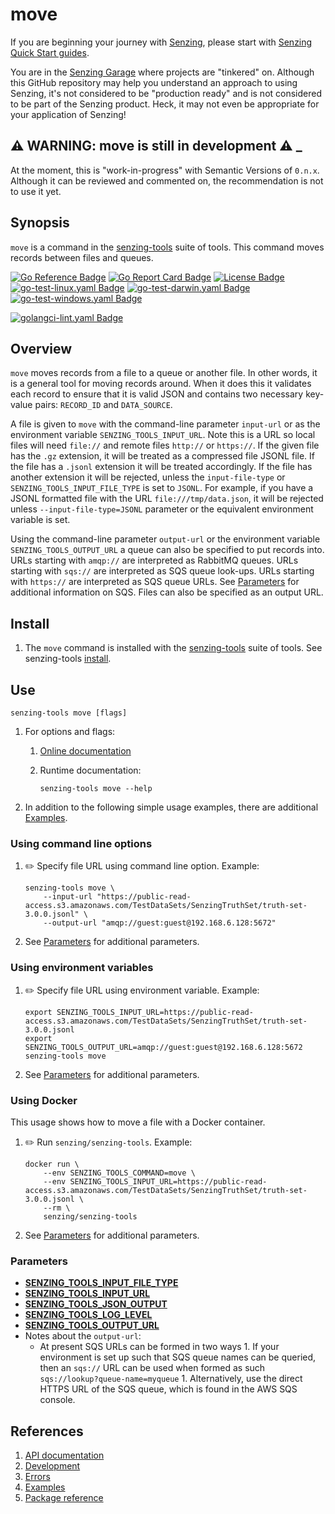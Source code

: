 # move

If you are beginning your journey with [Senzing],
please start with [Senzing Quick Start guides].

You are in the [Senzing Garage] where projects are "tinkered" on.
Although this GitHub repository may help you understand an approach to using Senzing,
it's not considered to be "production ready" and is not considered to be part of the Senzing product.
Heck, it may not even be appropriate for your application of Senzing!

## :warning: WARNING: move is still in development :warning: _

At the moment, this is "work-in-progress" with Semantic Versions of `0.n.x`.
Although it can be reviewed and commented on,
the recommendation is not to use it yet.

## Synopsis

`move` is a command in the
[senzing-tools](https://github.com/senzing-garage/senzing-tools)
suite of tools.
This command moves records between files and queues.

[![Go Reference Badge]][Package reference]
[![Go Report Card Badge]][Go Report Card]
[![License Badge]][License]
[![go-test-linux.yaml Badge]][go-test-linux.yaml]
[![go-test-darwin.yaml Badge]][go-test-darwin.yaml]
[![go-test-windows.yaml Badge]][go-test-windows.yaml]

[![golangci-lint.yaml Badge]][golangci-lint.yaml]

## Overview

`move` moves records from a file to a queue or another file.  In other words,
it is a general tool for moving records around.  When it does this it validates
each record to ensure that it is valid JSON and contains two necessary key-value
pairs:  `RECORD_ID` and `DATA_SOURCE`.

A file is given to `move` with the command-line parameter `input-url` or
as the environment variable `SENZING_TOOLS_INPUT_URL`.  Note this is a URL so
local files will need `file://` and remote files `http://` or `https://`. If
the given file has the `.gz` extension, it will be treated as a compressed file
JSONL file.  If the file has a `.jsonl` extension it will be treated
accordingly. If the file has another extension it will be rejected, unless the
`input-file-type` or `SENZING_TOOLS_INPUT_FILE_TYPE` is set to `JSONL`.  For example,
if you have a JSONL formatted file with the URL `file:///tmp/data.json`, it will
be rejected unless `--input-file-type=JSONL` parameter or the equivalent environment
variable is set.

Using the command-line parameter `output-url` or the environment variable
`SENZING_TOOLS_OUTPUT_URL` a queue can also be specified to put records into.
URLs starting with `amqp://` are interpreted as RabbitMQ queues.  URLs
starting with `sqs://` are interpreted as SQS queue look-ups.  URLs starting with
`https://` are interpreted as SQS queue URLs.  See [Parameters](#parameters) for
additional information on SQS.  Files can also be specified as an output URL.

## Install

1. The `move` command is installed with the
   [senzing-tools](https://github.com/senzing-garage/senzing-tools)
   suite of tools.
   See senzing-tools [install](https://github.com/senzing-garage/senzing-tools#install).

## Use

```console
senzing-tools move [flags]
```

1. For options and flags:
    1. [Online documentation](https://hub.senzing.com/senzing-tools/senzing-tools_move.html)
    1. Runtime documentation:

        ```console
        senzing-tools move --help
        ```

1. In addition to the following simple usage examples, there are additional [Examples](docs/examples.md).

### Using command line options

1. :pencil2: Specify file URL using command line option.
   Example:

    ```console
    senzing-tools move \
        --input-url "https://public-read-access.s3.amazonaws.com/TestDataSets/SenzingTruthSet/truth-set-3.0.0.jsonl" \
        --output-url "amqp://guest:guest@192.168.6.128:5672"
    ```

1. See [Parameters](#parameters) for additional parameters.

### Using environment variables

1. :pencil2: Specify file URL using environment variable.
   Example:

    ```console
    export SENZING_TOOLS_INPUT_URL=https://public-read-access.s3.amazonaws.com/TestDataSets/SenzingTruthSet/truth-set-3.0.0.jsonl
    export SENZING_TOOLS_OUTPUT_URL=amqp://guest:guest@192.168.6.128:5672
    senzing-tools move
    ```

1. See [Parameters](#parameters) for additional parameters.

### Using Docker

This usage shows how to move a file with a Docker container.

1. :pencil2: Run `senzing/senzing-tools`.
   Example:

    ```console
    docker run \
        --env SENZING_TOOLS_COMMAND=move \
        --env SENZING_TOOLS_INPUT_URL=https://public-read-access.s3.amazonaws.com/TestDataSets/SenzingTruthSet/truth-set-3.0.0.jsonl \
        --rm \
        senzing/senzing-tools
    ```

1. See [Parameters](#parameters) for additional parameters.

### Parameters

- **[SENZING_TOOLS_INPUT_FILE_TYPE](https://github.com/senzing-garage/knowledge-base/blob/main/lists/environment-variables.md#senzing_tools_input_file_type)**
- **[SENZING_TOOLS_INPUT_URL](https://github.com/senzing-garage/knowledge-base/blob/main/lists/environment-variables.md#senzing_tools_input_url)**
- **[SENZING_TOOLS_JSON_OUTPUT](https://github.com/senzing-garage/knowledge-base/blob/main/lists/environment-variables.md#senzing_tools_json_output)**
- **[SENZING_TOOLS_LOG_LEVEL](https://github.com/senzing-garage/knowledge-base/blob/main/lists/environment-variables.md#senzing_tools_log_level)**
- **[SENZING_TOOLS_OUTPUT_URL](https://github.com/senzing-garage/knowledge-base/blob/main/lists/environment-variables.md#senzing_tools_output_url)**
- Notes about the `output-url`:
  - At present SQS URLs can be formed in two ways
        1. If your environment is set up such that SQS queue names can be queried, then
        an `sqs://` URL can be used when formed as such `sqs://lookup?queue-name=myqueue`
        1. Alternatively, use the direct HTTPS URL of the SQS queue, which is found
        in the AWS SQS console.

## References

1. [API documentation]
1. [Development]
1. [Errors]
1. [Examples]
1. [Package reference]

[API documentation]: https://pkg.go.dev/github.com/senzing-garage/move
[Development]: docs/development.md
[Errors]: docs/errors.md
[Examples]: docs/examples.md
[Go Reference Badge]: https://pkg.go.dev/badge/github.com/senzing-garage/move.svg
[Go Report Card Badge]: https://goreportcard.com/badge/github.com/senzing-garage/move
[Go Report Card]: https://goreportcard.com/report/github.com/senzing-garage/move
[go-test-darwin.yaml Badge]: https://github.com/senzing-garage/move/actions/workflows/go-test-darwin.yaml/badge.svg
[go-test-darwin.yaml]: https://github.com/senzing-garage/move/actions/workflows/go-test-darwin.yaml
[go-test-linux.yaml Badge]: https://github.com/senzing-garage/move/actions/workflows/go-test-linux.yaml/badge.svg
[go-test-linux.yaml]: https://github.com/senzing-garage/move/actions/workflows/go-test-linux.yaml
[go-test-windows.yaml Badge]: https://github.com/senzing-garage/move/actions/workflows/go-test-windows.yaml/badge.svg
[go-test-windows.yaml]: https://github.com/senzing-garage/move/actions/workflows/go-test-windows.yaml
[golangci-lint.yaml Badge]: https://github.com/senzing-garage/move/actions/workflows/golangci-lint.yaml/badge.svg
[golangci-lint.yaml]: https://github.com/senzing-garage/move/actions/workflows/golangci-lint.yaml
[License Badge]: https://img.shields.io/badge/License-Apache2-brightgreen.svg
[License]: https://github.com/senzing-garage/move/blob/main/LICENSE
[Package reference]: https://pkg.go.dev/github.com/senzing-garage/move
[Senzing Garage]: https://github.com/senzing-garage
[Senzing Quick Start guides]: https://docs.senzing.com/quickstart/
[Senzing]: https://senzing.com/
